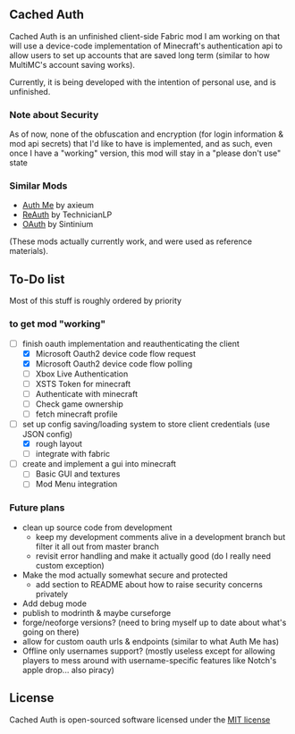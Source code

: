 ## Cached Auth
Cached Auth is an unfinished client-side Fabric mod I am working on that will use a device-code implementation of Minecraft's authentication api to allow users to set up accounts that are saved long term (similar to how MultiMC's account saving works).

Currently, it is being developed with the intention of personal use, and is unfinished.

### Note about Security
As of now, none of the obfuscation and encryption (for login information & mod api secrets) that I'd like to have is implemented, and as such, even once I have a "working" version, this mod will stay in a "please don't use" state
### Similar Mods
- [Auth Me][authme_mod] by axieum
- [ReAuth][reauth_mod] by TechnicianLP
- [OAuth][oauth_mod] by Sintinium

(These mods actually currently work, and were used as reference materials).


## To-Do list
Most of this stuff is roughly ordered by priority

### to get mod "working"
- [ ] finish oauth implementation and reauthenticating the client
  - [x] Microsoft Oauth2 device code flow request
  - [x] Microsoft Oauth2 device code flow polling
  - [ ] Xbox Live Authentication
  - [ ] XSTS Token for minecraft
  - [ ] Authenticate with minecraft
  - [ ] Check game ownership
  - [ ] fetch minecraft profile
- [ ] set up config saving/loading system to store client credentials (use JSON config)
  - [x] rough layout
  - [ ] integrate with fabric
- [ ] create and implement a gui into minecraft
  - [ ] Basic GUI and textures
  - [ ] Mod Menu integration

### Future plans
- clean up source code from development 
  - keep my development comments alive in a development branch but filter it all out from master branch
  - revisit error handling and make it actually good (do I really need custom exception)
- Make the mod actually somewhat secure and protected
  - add section to README about how to raise security concerns privately
- Add debug mode
- publish to modrinth & maybe curseforge
- forge/neoforge versions? (need to bring myself up to date about what's going on there)
- allow for custom oauth urls & endpoints (similar to what Auth Me has)
- Offline only usernames support? (mostly useless except for allowing players to mess around with username-specific features like Notch's apple drop... also piracy) 

## License
Cached Auth is open-sourced software licensed under the [MIT license][license]

[authme_mod]: https://github.com/axieum/authme
[license]: LICENSE
[oauth_mod]: https://github.com/Sintinium/oauth
[reauth_mod]: https://github.com/TechnicianLP/ReAuth
<!---Yes, I used Auth Me's readme as my primary reference material when writing my readme... nothing was directly copy-pasted (beyond links) but the general outline & some syntax was re-used and adjusted for my own use--->